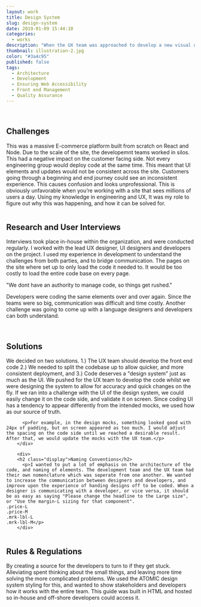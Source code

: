 ```yaml
---
layout: work
title: Design System
slug: design-system
date: 2019-01-09 15:44:10
categories:
  - works
description: "When the UX team was approached to develop a new visual design system for our e-commerce client, there was a lot of questions that needed to be discussed. Large E-commerce sites preset their own set of unique challenges and needs. Typography plays a big role in this. Between product titles, prices, descriptions, bullet points, urgency tags, and etc."
thumbnail: illustration-2.jpg
color: "#3a4c95"
published: false
tags:
  - Architecture
  - Development
  - Ensuring Web Accessibility
  - Front end Management
  - Quality Assurance
---
```


<div class="container">
  <div class="grid">
    <div>
      <img src="/img/work/design-system/Illustration-1.jpg" alt="">
    </div>
  </div>

  <br>

  <div class="container">
    <h2 class="display">Challenges</h2>
    <div class="grid col-8-4">
      <div>
        <p>This was a massive E-commerce platform built from scratch on React and Node. Due to the scale of the site, the developemnt teams worked in silos. This had a negative impact on the customer facing side. Not every engineering group would deploy code at the same time. This meant that UI elements and updates would not be consistent across the site. Customers going through a beginning and end journey could see an inconsistent experience. This causes confusion and looks unprofessional. This is obviously unfavorable when you’re working with a site that sees millions of users a day. Using my knowledge in engineering and UX, It was my role to figure out why this was happening, and how it can be solved for.</p>
      </div>
    </div>
  </div>

  <div class="grid">
    <div>
      <img src="/img/work/design-system/Illustration-2.jpg" alt="">
    </div>
  </div>

  <div class="container">
    <h2 class="display">Research and User Interviews</h2>
    <div class="grid col-8-4">
      <div>
        <p>Interviews took place in-house within the organization, and were conducted regularly. I worked with the lead UX designer, UI designers and developers on the project. I used my experience in development to understand the challenges from both parties, and to bridge communication. The pages on the site where set up to only load the code it needed to. It would be too costly to load the entire code base on every page.</p>
        <p>"We dont have an authority to manage code, so things get rushed."</p>
        <p>Developers were coding the same elements over and over again. Since the teams were so big, communication was difficult and time costly. Another challenge was going to come up with a language designers and developers can both understand.</p>
      </div>
    </div>
  </div>

  <div class="grid">
    <div>
      <img src="/img/work/design-system/Illustration-3.jpg" alt="">
    </div>
  </div>

  <br>

  <div class="grid col-6">
    <div>
        <h2 class="display">Solutions</h2>
          <p>We decided on two solutions. 1.) The UX team should develop the front end code 2.) We needed to split the codebase up to allow quicker, and more consistent deployment, and 3.) Code deserves a "design system" just as much as the UI. We pushed for the UX team to develop the code whilst we were designing the system to allow for accuracy and quick changes on the fly. If we ran into a challenge with the UI of the design system, we could easily change it on the code side, and validate it on screen. Since coding UI has a tendency to appear differently from the intended mocks, we used how as our source of truth.</p>

          <p>For example, in the design mocks, something looked good with 24px of padding, but on screen appeared as too much. I would adjust the spacing on the code side until we reached a desirable result. After that, we would update the mocks with the UX team.</p>
        </div>

        <div>
        <h2 class="display">Naming Conventions</h2>
          <p>I wanted to put a lot of emphasis on the architecture of the code, and naming of elements. The development team and the UX team had their own nomenclature which was seperate from one another. We wanted to increase the communication between designers and developers, and improve upon the experience of handing designs off to be coded. When a designer is communicating with a developer, or vice versa, it should be as easy as saying "Please change the headline to the Large size", or "Use the margin-L sizing for that component".
    .price-L
    .price-M
    .mrk-lbl-L
    .mrk-lbl-M</p>
        </div>
  </div>

  <div class="container">
    <div class="grid col-6">
      <div>
        <img src="img/work/design-system/lincoln-1.png" alt="">
      </div>
      <div>
        <img src="img/work/design-system/lincoln-2.png" alt="">
      </div>
      <div>
        <img src="img/work/design-system/lincoln-3.png" alt="">
      </div>
    </div>
    <div class="grid col-6">
      <div>
        <img src="img/work/design-system/code1.png" alt="">
      </div>
      <div>
        <img src="img/work/design-system/code2.png" alt="">
      </div>
    </div>
    <h2 class="display">Rules & Regulations</h2>
    <div class="grid col-8-4">
      <div>
        <p>By creating a source for the developers to turn to if they get stuck. Alleviating spent thinking about the small things, and leaving more time solving the more complicated problems. We used the ATOMIC design system styling for this, and wanted to show stakeholders and developers how it works with the entire team. This guide was built in HTML and hosted so in-house and off-shore developers could access it.</p>
      </div>
    </div>
  </div>
</div>
